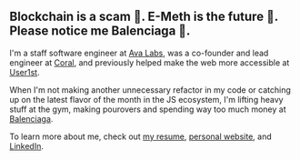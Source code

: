 ## Blockchain is a scam 🤡. E-Meth is the future 🔮. Please notice me Balenciaga 🥺.
I'm a staff software engineer at [Ava Labs](https://www.avalabs.org/), was a co-founder and lead engineer at [Coral](https://www.linkedin.com/company/coral-fan/about/), and previously helped make the web more accessible at [User1st](https://www.user1st.com/). 

When I'm not making another unnecessary refactor in my code or catching up on the latest flavor of the month in the JS ecosystem, I'm lifting heavy stuff at the gym, making pourovers and spending way too much money at [Balenciaga](https://www.balenciaga.com).

To learn more about me, check out [my resume](https://21ciaga.com/resume), [personal website](https://21ciaga.com),
and [LinkedIn](https://www.linkedin.com/in/iknowhtml).
